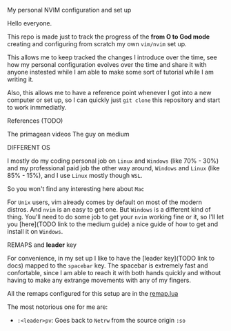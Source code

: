 My personal NVIM configuration and set up

Hello everyone.

This repo is made just to track the progress of the **from O to God mode** creating and configuring from scratch
my own `vim/nvim` set up.

This allows me to keep tracked the changes I introduce over the time, see how my personal configuration evolves over the time and share it with anyone instested while I am able to make some sort of tutorial while I am writing it.

Also, this allows me to have a reference point whenever I got into a new computer or set up, so I can quickly just `git clone` this repository and start to work inmmediatly.

References (TODO)

The primagean videos
The guy on medium

DIFFERENT OS

I mostly do my coding personal job on `Linux` and `Windows` (like 70% - 30%) and my professional paid job the other way around, `Windows` and `Linux` (like 85% - 15%), and I use `Linux` mostly though `WSL`.

So you won't find any interesting here about `Mac`

For `Unix` users, vim already comes by default on most of the modern distros. And `nvim` is an easy to get one.
But `Windows` is a different kind of thing. You'll need to do some job to get your `nvim` working fine or it, so I'll let you [here](TODO link to the medium guide) a nice guide of how to get and install it on `Windows`.

REMAPS and **leader** key

For convenience, in my set up I like to have the [leader key](TODO link to docs) mapped to the `spacebar` key.
The spacebar is extremely fast and confortable, since I am able to reach it with both hands quickly and without having to make any extrange movements with any of my fingers.

All the remaps configured for this setup are in the [remap.lua](./lua/therustifyer/remap.lua)

The most notorious one for me are:

- `:<leader>pv`: Goes back to `Netrw` from the source origin `:so`


